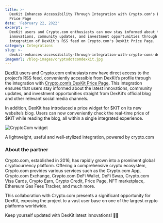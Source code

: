 ```yaml
---
title: >-
  DexKit Enhances Accessibility Through Integration with Crypto.com's DexKit
  Price Page
date: 'February 22, 2022'
excerpt: >-
  DexKit users and Crypto.com enthusiasts can now stay informed about the latest
  innovations, community updates, and investment opportunities through the
  integration of DexKit's RSS feed on Crypto.com's DexKit Price Page.
category: Integrations
slug: >-
  dexkit-enhances-accessibility-through-integration-with-crypto-coms-dexkit-price-page
imageUrl: /blog-images/cryptodotcomdexkit.jpg
---
```


[DexKit](https://dexkit.com/) users and Crypto.com enthusiasts now have direct access to the project’s RSS feed, conveniently accessible from DexKit’s profile through the integration with [Crypto.com’s DexKit Price Page](https://crypto.com/price/dexkit). This integration ensures that users stay informed about the latest innovations, community updates, and investment opportunities straight from DexKit’s official blog and other relevant social media channels.

In addition, DexKit has introduced a price widget for $KIT on its new website’s blog. Users can now conveniently check the real-time price of $KIT while reading the blog, all within a single integrated experience.

![CryptoCom widget](/blog-images/dexkit_cryptocomwp.png)

A lightweight, useful and well-stylized integration, powered by crypto.com

### About the partner

Crypto.com, established in 2016, has rapidly grown into a prominent global cryptocurrency platform. Offering a comprehensive crypto ecosystem, Crypto.com provides various services such as the Crypto.com App, Crypto.com Exchange, Crypto.com DeFi Wallet, DeFi Swap, Crypto.com Visa Cards, Crypto Earn, Crypto Credit, Price Page, NFT marketplace, Ethereum Gas Fees Tracker, and much more.

This collaboration with Crypto.com presents a significant opportunity for DexKit, exposing the project to a vast user base on one of the largest crypto platforms worldwide.

Keep yourself updated with DexKit latest innovations! 🙋‍♂️
